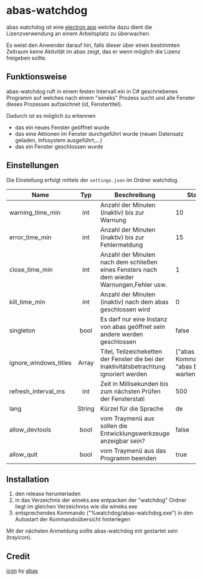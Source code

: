 
# abas-watchdog

abas watchdog ist eine [electron app](https://electron.atom.io/) welche
dazu dient die Lizenzverwendung an einem Arbeitsplatz zu überwachen.

Es weist den Anwender darauf hin, falls dieser über einen bestimmten Zeitraum keine Aktivität im abas zeigt,
das er wenn möglich die Lizenz freigeben sollte.

## Funktionsweise

abas-watchdog ruft in einem festen Intervall ein in C# geschriebenes Programm auf
welches nach einem "wineks" Prozess sucht und alle Fenster dieses Prozesses
aufzeichnet (id, Fenstertitel).

Dadurch ist es möglich zu erkennen
- das ein neues Fenster geöffnet wurde
- das eine Aktionen im Fenster durchgeführt wurde (neuen Datensatz geladen, Infosystem ausgeführt,...)
- das ein Fenster geschlossen wurde

## Einstellungen

Die Einstellung erfolgt mittels der `settings.json` im Ordner watchdog.

| Name                  |   Typ  | Beschreibung                                                                                         | Standardwert                                   |
|-----------------------|:------:|------------------------------------------------------------------------------------------------------|------------------------------------------------|
| warning_time_min      |   int  | Anzahl der Minuten (inaktiv) bis zur Warnung                                                         |                       10                       |
| error_time_min        |   int  | Anzahl der Minuten (inaktiv) bis zur Fehlermeldung                                                   |                       15                       |
| close_time_min        |   int  | Anzahl der Minuten nach dem schließen eines Fensters nach dem wieder Warnungen,Fehler usw.           |                        1                       |
| kill_time_min         |   int  | Anzahl der Minuten (inaktiv) nach dem abas geschlossen wird                                          |                        0                       |
| singleton             |  bool  | Es darf nur eine Instanz von abas geöffnet sein andere werden geschlossen                            |                      false                     |
| ignore_windows_titles |  Array | Titel, Teilzeicheketten der Fenster die bei der Inaktivitätsbetrachtung ignoriert werden             | ["abas ERP Kommandoübersicht", "abas ERP", "bitte warten"] |
| refresh_interval_ms   |   int  | Zeit in Millisekunden bis zum nächsten Prüfen der Fensterstati                                       |                    500                         |
| lang                  | String | Kürzel für die Sprache                                                                               |                     de                         |
| allow_devtools        |  bool  | vom Traymenü aus sollen die Entwicklungswerkzeuge anzeigbar sein?                                    |                     false                      |
| allow_quit            |  bool  | vom Traymenü aus das Programm beenden                                                                |                     true                       |

## Installation

1. den release herunterladen
2. in das Verzeichnis der wineks.exe entpacken der "watchdog" Ordner liegt im gleichen Verzeichniss wie die wineks.exe
3. entsprechendes Kommando ("%watchdog/abas-watchdog.exe") in den Autostart der Kommandoübersicht hinterlegen

Mit der nächsten Anmeldung sollte abas-watchdog mit gestartet sein (trayicon).

## Credit

[icon](https://github.com/mrothenbuecher/abas-watchdog/blob/master/images/abas.png) by [abas](http://abas-erp.com/)
